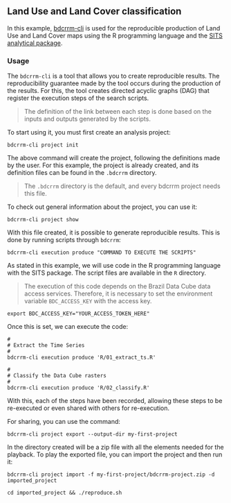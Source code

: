 
<!-- README.md is generated from README.Rmd. Please edit that file -->

## Land Use and Land Cover classification

In this example,
[bdcrrm-cli](https://github.com/brazil-data-cube/bdcrrm-cli/) is used
for the reproducible production of Land Use and Land Cover maps using
the R programming language and the [SITS analytical
package](https://github.com/e-sensing/sits).

### Usage

The `bdcrrm-cli` is a tool that allows you to create reproducible
results. The reproducibility guarantee made by the tool occurs during
the production of the results. For this, the tool creates directed
acyclic graphs (DAG) that register the execution steps of the search
scripts.

> The definition of the link between each step is done based on the
> inputs and outputs generated by the scripts.

To start using it, you must first create an analysis project:

``` shell
bdcrrm-cli project init
```

The above command will create the project, following the definitions
made by the user. For this example, the project is already created, and
its definition files can be found in the `.bdcrrm` directory.

> The `.bdcrrm` directory is the default, and every bdcrrm project needs
> this file.

To check out general information about the project, you can use it:

``` shell
bdcrrm-cli project show
```

With this file created, it is possible to generate reproducible results.
This is done by running scripts through `bdcrrm`:

``` shell
bdcrrm-cli execution produce "COMMAND TO EXECUTE THE SCRIPTS"
```

As stated in this example, we will use code in the R programming
language with the SITS package. The script files are available in the
`R` directory.

> The execution of this code depends on the Brazil Data Cube data access
> services. Therefore, it is necessary to set the environment variable
> `BDC_ACCESS_KEY` with the access key.

``` shell
export BDC_ACCESS_KEY="YOUR_ACCESS_TOKEN_HERE"
```

Once this is set, we can execute the code:

``` shell
#
# Extract the Time Series
#
bdcrrm-cli execution produce 'R/01_extract_ts.R'

#
# Classify the Data Cube rasters
#
bdcrrm-cli execution produce 'R/02_classify.R'
```

With this, each of the steps have been recorded, allowing these steps to
be re-executed or even shared with others for re-execution.

For sharing, you can use the command:

``` shell
bdcrrm-cli project export --output-dir my-first-project
```

In the directory created will be a zip file with all the elements needed
for the playback. To play the exported file, you can import the project
and then run it:

``` shell
bdcrrm-cli project import -f my-first-project/bdcrrm-project.zip -d imported_project

cd imported_project && ./reproduce.sh
```
